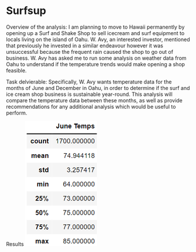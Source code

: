 # Surfsup

Overview of the analysis: 
I am planning to move to Hawaii permanently by opening up a Surf and Shake Shop to sell icecream and surf equipment to locals living on the island of Oahu. W. Avy, an interested investor, mentioned that previously he invested in a similar  endeavour however it was unsuccessful because the frequent rain caused the shop to go out of business. W. Avy has asked me to run some analysis on weather data from Oahu to understand if the temperature trends would make opening a shop feasible. 

Task delvierable:
Specifically, W. Avy wants temperature data for the months of June and December in Oahu, in order to determine if the surf and ice cream shop business is sustainable year-round. This analysis will compare the temperature data between these months, as well as provide recommendations for any additional analysis which would be useful to perform.

Results
![](June%20temps.PNG)
